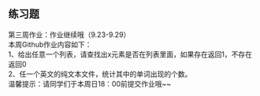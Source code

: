 ## 练习题  

第三周作业：作业继续哦（9.23-9.29）  
本周Github作业内容如下：  
1、给出任意一个列表，请查找出x元素是否在列表里面，如果存在返回1，不存在返回0  
2、任一个英文的纯文本文件，统计其中的单词出现的个数。  
温馨提示：请同学们于本周日18：00前提交作业哦~~  
